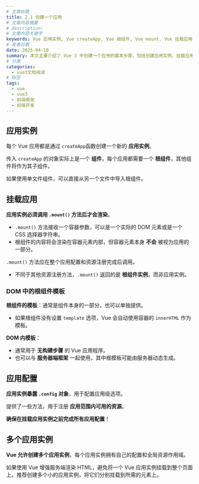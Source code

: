 ```yaml
---
# 文章标题
title: 2.1 创建一个应用
# 文章内容摘要
# description:
# 文章内容关键字
keywords: Vue 应用实例, Vue createApp, Vue 根组件, Vue mount, Vue 挂载应用, Vue 应用配置, Vue 多个应用实例, Vue DOM 模板, Vue 配置项, Vue 前端框架, Vue 初始化, Vue 教程
# 发表日期
date: 2025-04-10
summary: 本文主要介绍了 Vue 3 中创建一个应用的基本步骤，包括创建应用实例、挂载应用、应用配置以及多个应用实例的使用。
# 分类
categories:
  - vue3文档阅读
# 标签
tags:
  - vue
  - vue3
  - 前端框架
  - 前端开发
---
```


## 应用实例

每个 Vue 应用都是通过 `createApp`函数创建一个新的 **应用实例**。

传入 `createApp` 的对象实际上是一个 **组件**，每个应用都需要一个 **根组件**，其他组件将作为其子组件。

如果使用单文件组件，可以直接从另一个文件中导入根组件。

## 挂载应用

**应用实例必须调用 `.mount()` 方法后才会渲染**。

- `.mount()` 方法接收一个容器参数，可以是一个实际的 DOM 元素或是一个 CSS 选择器字符串。
- 根组件的内容将会渲染在容器元素内部，但容器元素本身 **不会** 被视为应用的一部分。

`.mount()` 方法应在整个应用配置和资源注册完成后调用。

- 不同于其他资源注册方法，`.mount()` 返回的是 **根组件实例**，而非应用实例。

### DOM 中的根组件模板

**根组件的模板**：通常是组件本身的一部分，也可以单独提供。

- 如果根组件没有设置 `template` 选项，Vue 会自动使用容器的 `innerHTML` 作为模板。

**DOM 内模板**：

- 通常用于 **无构建步骤** 的 Vue 应用程序。
- 也可以与 **服务器端框架** 一起使用，其中根模板可能由服务器动态生成。

## 应用配置

**应用实例暴露 `.config` 对象**，用于配置应用级选项。

提供了一些方法，用于注册 **应用范围内可用的资源**。

**确保在挂载应用实例之前完成所有应用配置**！

## 多个应用实例

**Vue 允许创建多个应用实例**，每个应用实例拥有自己的配置和全局资源作用域。

如果使用 Vue 增强服务端渲染 HTML，避免将一个 Vue 应用实例挂载到整个页面上。推荐创建多个小的应用实例，将它们分别挂载到所需的元素上。
